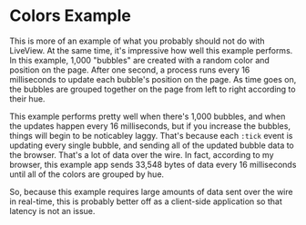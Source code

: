 # Colors Example

This is more of an example of what you probably should not do with LiveView. At the same time, it's impressive how well this example performs. In this example, 1,000 "bubbles" are created with a random color and position on the page. After one second, a process runs every 16 milliseconds to update each bubble's position on the page. As time goes on, the bubbles are grouped together on the page from left to right according to their hue.

This example performs pretty well when there's 1,000 bubbles, and when the updates happen every 16 milliseconds, but if you increase the bubbles, things will begin to be noticabley laggy. That's because each `:tick` event is updating every single bubble, and sending all of the updated bubble data to the browser. That's a lot of data over the wire. In fact, according to my browser, this example app sends 33,548 bytes of data every 16 milliseconds until all of the colors are grouped by hue.

So, because this example requires large amounts of data sent over the wire in real-time, this is probably better off as a client-side application so that latency is not an issue.
